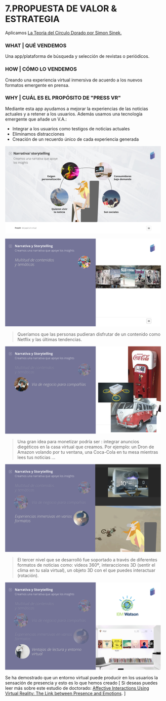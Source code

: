 # 7.PROPUESTA DE VALOR & ESTRATEGIA

Aplicamos [La Teoría del Círculo Dorado por Simon Sinek.](https://www.youtube.com/watch?v=w4VO4Lt1fqI)

### WHAT \| QUÉ VENDEMOS

Una app/plataforma de búsqueda y selección de revistas o periódicos.

### HOW \| CÓMO LO VENDEMOS

Creando una experiencia virtual inmersiva de acuerdo a los nuevos formatos emergente en prensa.

### WHY \| CUÁL ES EL PROPÓSITO DE "PRESS VR"

Mediante esta app ayudamos a mejorar la experiencias de las noticias actuales y a retener a los usuarios. Además usamos una tecnología emergente que añade un V.A.:

* Integrar a los usuarios como testigos de noticias actuales
* Eliminamos distracciones 
* Creación de un recuerdo único de cada experiencia generada

![](.gitbook/assets/propuestavalor_pressvr.jpeg)

![](.gitbook/assets/propuestavalor1_pressvr.jpeg)

> Queríamos que las personas pudieran disfrutar de un contenido como Netflix y las últimas tendencias.

![](.gitbook/assets/propuestavalor2_pressvr.jpeg)

> Una gran idea para monetizar podría ser : integrar anuncios diegéticos en la casa virtual que creamos. Por ejemplo: un Dron de Amazon volando por tu ventana, una Coca-Cola en tu mesa mientras lees tus noticias ...

![](.gitbook/assets/propuestavalor3_pressvr.jpeg)

> El tercer nivel que se desarrolló fue soportado a través de diferentes formatos de noticias como: videos 360º, interacciones 3D \(sentir el clima en tu sala virtual\), un objeto 3D con el que puedes interactuar \(rotación\).

![](.gitbook/assets/propuestavalor4_pressvr.jpeg)

Se ha demostrado que un entorno virtual puede producir en los usuarios la sensación de presencia y esto es lo que hemos creado \[ Si deseas puedes leer más sobre este estudio de doctorado: [Affective Interactions Using Virtual Reality: The Link between Presence and Emotions](https://pdfs.semanticscholar.org/500d/6e335c8490234511a74b3165fac606fc543d.pdf). \]

